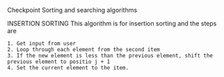 Checkpoint Sorting and searching algorithms

INSERTION SORTING
This algorithm is for insertion sorting and the steps are 

    1. Get input from user
    2. Loop through each element from the second item
    3. If the new element is less than the previous element, shift the previous element to positio j + 1
    4. Set the current element to the item.
